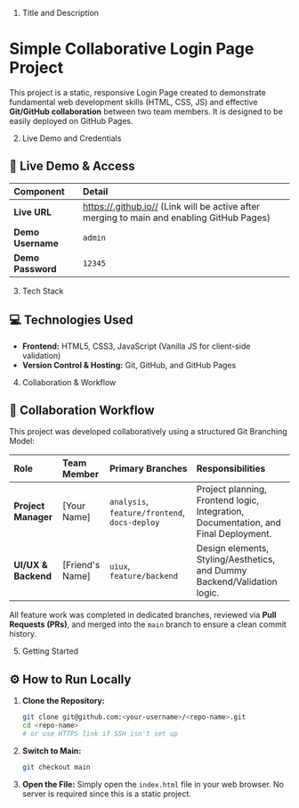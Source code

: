 1. Title and Description
# Simple Collaborative Login Page Project

This project is a static, responsive Login Page created to demonstrate fundamental web development skills (HTML, CSS, JS) and effective **Git/GitHub collaboration** between two team members. It is designed to be easily deployed on GitHub Pages.




2. Live Demo and Credentials
## 🚀 Live Demo & Access

| Component | Detail |
| :--- | :--- |
| **Live URL** | [https://<your-username>.github.io/<repo-name>/](https://<your-username>.github.io/<repo-name>/) (Link will be active after merging to main and enabling GitHub Pages) |
| **Demo Username** | `admin` |
| **Demo Password** | `12345` |

3. Tech Stack
## 💻 Technologies Used

* **Frontend:** HTML5, CSS3, JavaScript (Vanilla JS for client-side validation)
* **Version Control & Hosting:** Git, GitHub, and GitHub Pages



4. Collaboration & Workflow
## 🤝 Collaboration Workflow

This project was developed collaboratively using a structured Git Branching Model:

| Role | Team Member | Primary Branches | Responsibilities |
| :--- | :--- | :--- | :--- |
| **Project Manager** | [Your Name] | `analysis`, `feature/frontend`, `docs-deploy` | Project planning, Frontend logic, Integration, Documentation, and Final Deployment. |
| **UI/UX & Backend** | [Friend's Name] | `uiux`, `feature/backend` | Design elements, Styling/Aesthetics, and Dummy Backend/Validation logic. |

All feature work was completed in dedicated branches, reviewed via **Pull Requests (PRs)**, and merged into the `main` branch to ensure a clean commit history.



5. Getting Started 

## ⚙️ How to Run Locally

1.  **Clone the Repository:**
    ```bash
    git clone git@github.com:<your-username>/<repo-name>.git
    cd <repo-name>
    # or use HTTPS link if SSH isn't set up
    ```
2.  **Switch to Main:**
    ```bash
    git checkout main
    ```
3.  **Open the File:**
    Simply open the `index.html` file in your web browser. No server is required since this is a static project.